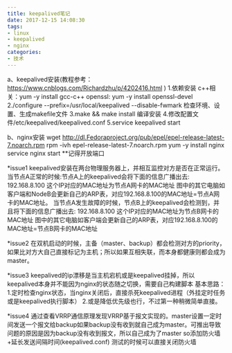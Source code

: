 ```yaml
---
title: keepalived笔记
date: 2017-12-15 14:08:30
tags:
- linux
- keepalived
- nginx
categories:
- 技术
---
```


a、keepalived安装(教程参考：https://www.cnblogs.com/Richardzhu/p/4202416.html )
1.依赖安装
c++相关：yum -y install gcc-c++
openssl: yum -y install openssl-devel
2./configure --prefix=/usr/local/keepalived --disable-fwmark 检查环境、设置、生成makefile文件
3.make && make install 编译安装
4.修改配置文件/etc/keepalived/keepalived.conf
5.service keepalived start

b、nginx安装
wget http://dl.Fedoraproject.org/pub/epel/epel-release-latest-7.noarch.rpm 
rpm -ivh epel-release-latest-7.noarch.rpm
yum  -y install nginx
service nginx start 
**记得开放端口

*issue1
keepalived安装在两台物理服务器上，并相互监控对方是否在正常运行。
当节点A正常的时候:节点A上的keepalived会将下面的信息广播出去:
192.168.8.100 这个IP对应的MAC地址为节点A网卡的MAC地址
图中的其它电脑如客户端和NodeB会更新自己的ARP表，对应192.168.8.100的MAC地址=节点A网卡的MAC地址。
当节点A发生故障的时候，节点B上的keepalived会检测到，并且将下面的信息广播出去:
192.168.8.100 这个IP对应的MAC地址为节点B网卡的MAC地址
图中的其它电脑如客户端会更新自己的ARP表，对应192.168.8.100的MAC地址=节点B网卡的MAC地址

*issue2
在双机启动的时候，主备（master、backup）都会检测对方的priority，如果比对方大自己直接标记为主机；所以如果互相失联，而本身都健康则都会成为master。

*issue3
keepalived的ip漂移是当主机宕机或是keepalived挂掉，所以keepalived本身并不能因为nginx的状态随之切换，需要自己构建脚本
基本思路：1.定时检查nginx状态，当nginx关闭后，直接杀死keepalived进程（外挂定时任务或是keepalived执行脚本）
	  2.或是降低优先级也行，不过第一种稍微简单直接。

*issue4
通过查看VRRP通信原理发现VRRP基于报文实现的。master设置一定时间发送一个报文给backup如果backup没有收到就自己成为master。可推出导致问题的原因是因为backup没有收到报文，所以自己成为了master
so添加防火墙+延长发送间隔时间(keepalived.conf)
测试的时候可以直接关闭防火墙

